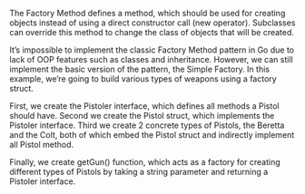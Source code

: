 The Factory Method defines a method, which should be used for creating objects instead of using a direct constructor call (new operator). 
Subclasses can override this method to change the class of objects that will be created.

It’s impossible to implement the classic Factory Method pattern in Go due to lack of OOP features such as classes and inheritance. 
However, we can still implement the basic version of the pattern, the Simple Factory.
In this example, we’re going to build various types of weapons using a factory struct.

First, we create the Pistoler interface, which defines all methods a Pistol should have. 
Second we create the Pistol struct, which implements the Pistoler interface.
Third we create 2 concrete types of Pistols, the Beretta and the Colt, both of which embed the Pistol struct and indirectly implement all Pistol method.

Finally, we create getGun() function, which acts as a factory for creating different types of Pistols by taking a string parameter 
and returning a Pistoler interface.



